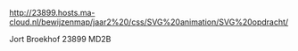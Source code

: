 http://23899.hosts.ma-cloud.nl/bewijzenmap/jaar2%20/css/SVG%20animation/SVG%20opdracht/

Jort Broekhof 23899 MD2B
